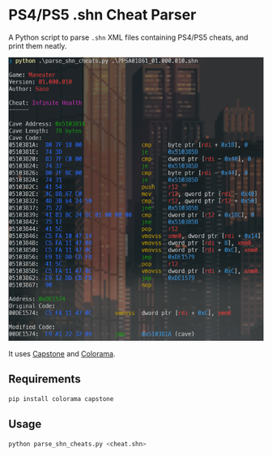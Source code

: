 # PS4/PS5 .shn Cheat Parser

A Python script to parse `.shn` XML files containing PS4/PS5 cheats, and print them neatly.

![Example](example.png)

It uses [Capstone](https://pypi.org/project/capstone/) and [Colorama](https://pypi.org/project/colorama/).

## Requirements

```bash
pip install colorama capstone
```

## Usage

```bash
python parse_shn_cheats.py <cheat.shn>

